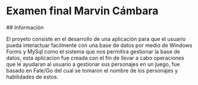 # Examen final Marvin Cámbara
<pag>
## Información
</p>
El proyeto consiste en el desarrollo de una aplicación para que el usuario pueda interactuar facilmente con una base de datos por medio de Windows Forms y MySql como el sistema que nos permitira gestionar la base de datos, esta aplicacion fue creada con el fin de llevar a cabo operaciones que le ayudaran al usuario a gestionar sus personajes en un juego, fue basado en Fate/Go del cual se tomaron el nombre de los personajes y habilidades de estos.
